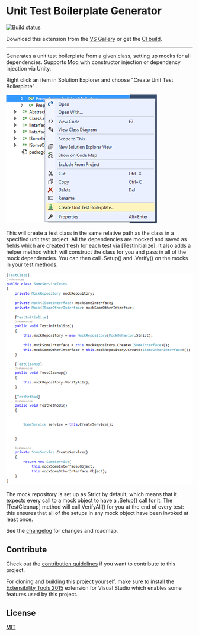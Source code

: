 # Unit Test Boilerplate Generator

[![Build status](https://ci.appveyor.com/api/projects/status/7ecfxkoe7sj4nw5h?svg=true)](https://ci.appveyor.com/project/RandomEngy/unittestboilerplategenerator)

Download this extension from the [VS Gallery](https://visualstudiogallery.msdn.microsoft.com/f3f3b2a7-cefe-4ffe-add1-9740ae117252)
or get the [CI build](http://vsixgallery.com/extension/UnitTestBoilerplate.RandomEngy.ca0bb824-eb5a-41a8-ab39-3b81f03ba3fe/).

---------------------------------------

Generates a unit test boilerplate from a given class, setting up mocks for all dependencies. Supports Moq with constructor injection or dependency injection via Unity.

Right click an item in Solution Explorer and choose "Create Unit Test Boilerplate" .

![Before Screenshot](BeforeScreenshot.png)

This will create a test class in the same relative path as the class in a specified unit test project.
All the dependencies are mocked and saved as fields which are created fresh for each test via [TestInitialize].
It also adds a helper method which will construct the class for you and pass in all of the mock dependencies.
You can then call .Setup() and .Verify() on the mocks in your test methods.

![After Screenshot](AfterScreenshot.png)

The mock repository is set up as Strict by default, which means that it expects every call to a mock object
to have a .Setup() call for it. The [TestCleanup] method will call VerifyAll() for you at the end of every test:
this ensures that all of the setups in any mock object have been invoked at least once.

See the [changelog](CHANGELOG.md) for changes and roadmap.

## Contribute
Check out the [contribution guidelines](CONTRIBUTING.md)
if you want to contribute to this project.

For cloning and building this project yourself, make sure
to install the
[Extensibility Tools 2015](https://visualstudiogallery.msdn.microsoft.com/ab39a092-1343-46e2-b0f1-6a3f91155aa6)
extension for Visual Studio which enables some features
used by this project.

## License
[MIT](LICENSE)